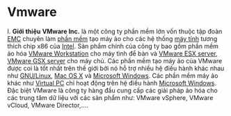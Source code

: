 # Vmware

 I. **Giới thiệu**
 **VMware Inc.** là một công ty phần mềm lớn vốn thuộc tập đoàn [EMC](https://vi.wikipedia.org/wiki/EMC_Corporation "EMC Corporation") chuyên làm [phần mềm](https://vi.wikipedia.org/wiki/Ph%E1%BA%A7n_m%E1%BB%81m "Phần mềm") tạo máy ảo cho các hệ thống [máy tính](https://vi.wikipedia.org/wiki/M%C3%A1y_t%C3%ADnh "Máy tính") tương thích chip x86 của [Intel](https://vi.wikipedia.org/wiki/Intel "Intel"). Sản phẩm chính của công ty bao gồm phần mềm ảo hóa [VMware Workstation](https://vi.wikipedia.org/w/index.php?title=VMware_Workstation&action=edit&redlink=1 "VMware Workstation (trang chưa được viết)") cho máy tình để bàn và [VMware ESX server](https://vi.wikipedia.org/w/index.php?title=VMware_ESX_server&action=edit&redlink=1 "VMware ESX server (trang chưa được viết)"), [VMware GSX server](https://vi.wikipedia.org/w/index.php?title=VMware_GSX_server&action=edit&redlink=1 "VMware GSX server (trang chưa được viết)") cho máy chủ. Các phần mềm tạo máy ảo của VMware được coi là tốt nhất trên thế giới bởi nó hỗ trợ nhiều hệ điều hành khác nhau như [GNU/Linux](https://vi.wikipedia.org/wiki/Linux "Linux"), [Mac OS X](https://vi.wikipedia.org/wiki/Mac_OS_X "Mac OS X") và [Microsoft Windows](https://vi.wikipedia.org/wiki/Microsoft_Windows). Các phần mềm máy ảo khác như [Virtual PC](https://vi.wikipedia.org/w/index.php?title=Virtual_PC&action=edit&redlink=1 "Virtual PC (trang chưa được viết)") chỉ hoạt động trên hệ điều hành [Microsoft Windows](https://vi.wikipedia.org/wiki/Microsoft_Windows "Microsoft Windows"). Đặc biệt VMware là công ty hàng đầu cung cấp các giải pháp ảo hóa cho các trung tâm dữ liệu với các sản phẩm như: VMware vSphere, VMware vCloud, VMware Director,....



<!--stackedit_data:
eyJoaXN0b3J5IjpbMTY1OTI2NzkxMiwyMDQ5OTE0OTg4LDI5OT
cwOTU1NSwyMDQwMjk3NjIyXX0=
-->